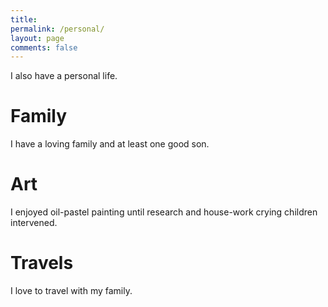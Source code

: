 ```yaml
---
title:
permalink: /personal/
layout: page
comments: false
---
```


I also have a personal life.

# Family
I have a loving family and at least one good son. 

# Art
I enjoyed oil-pastel painting until research and house-work crying children intervened.   

# Travels
I love to travel with my family.